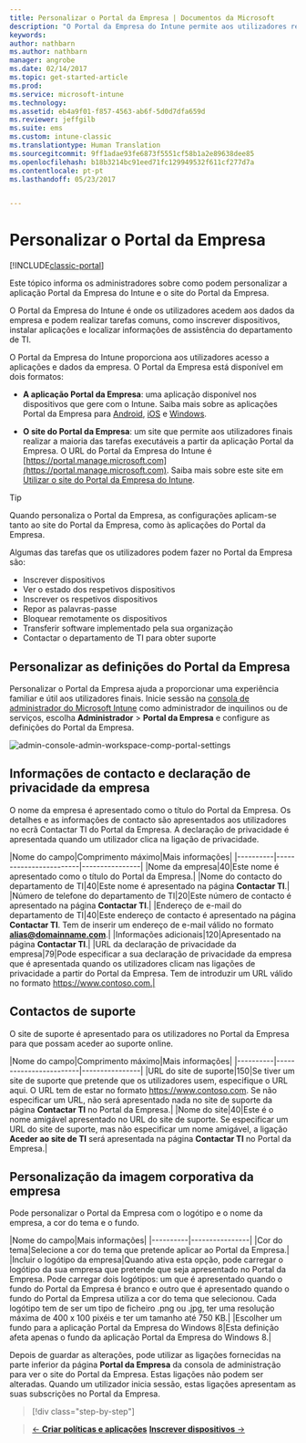 ```yaml
---
title: Personalizar o Portal da Empresa | Documentos da Microsoft
description: "O Portal da Empresa do Intune permite aos utilizadores realizar tarefas comuns, como inscrever dispositivos, instalar aplicações e localizar informações do departamento de TI."
keywords: 
author: nathbarn
ms.author: nathbarn
manager: angrobe
ms.date: 02/14/2017
ms.topic: get-started-article
ms.prod: 
ms.service: microsoft-intune
ms.technology: 
ms.assetid: eb4a9f01-f857-4563-ab6f-5d0d7dfa659d
ms.reviewer: jeffgilb
ms.suite: ems
ms.custom: intune-classic
ms.translationtype: Human Translation
ms.sourcegitcommit: 9ff1adae93fe6873f5551cf58b1a2e89638dee85
ms.openlocfilehash: b18b3214bc91eed71fc129949532f611cf277d7a
ms.contentlocale: pt-pt
ms.lasthandoff: 05/23/2017


---
```


# <a name="customize-the-company-portal"></a>Personalizar o Portal da Empresa

[!INCLUDE[classic-portal](../includes/classic-portal.md)]

Este tópico informa os administradores sobre como podem personalizar a aplicação Portal da Empresa do Intune e o site do Portal da Empresa.

O Portal da Empresa do Intune é onde os utilizadores acedem aos dados da empresa e podem realizar tarefas comuns, como inscrever dispositivos, instalar aplicações e localizar informações de assistência do departamento de TI.

O Portal da Empresa do Intune proporciona aos utilizadores acesso a aplicações e dados da empresa. O Portal da Empresa está disponível em dois formatos:

-   **A aplicação Portal da Empresa**: uma aplicação disponível nos dispositivos que gere com o Intune. Saiba mais sobre as aplicações Portal da Empresa para [Android](/intune-user-help/using-your-android-device-with-intune), [iOS](/intune-user-help/using-your-iOS-or-macOS-device-with-intune) e [Windows](/intune-user-help/using-your-windows-device-with-intune).


- **O site do Portal da Empresa**: um site que permite aos utilizadores finais realizar a maioria das tarefas executáveis a partir da aplicação Portal da Empresa. O URL do Portal da Empresa do Intune é [https://portal.manage.microsoft.com](https://portal.manage.microsoft.com). Saiba mais sobre este site em [Utilizar o site do Portal da Empresa do Intune](/intune-user-help/using-the-intune-company-portal-website).

> [!TIP]
> Quando personaliza o Portal da Empresa, as configurações aplicam-se tanto ao site do Portal da Empresa, como às aplicações do Portal da Empresa.

Algumas das tarefas que os utilizadores podem fazer no Portal da Empresa são:

-   Inscrever dispositivos
-   Ver o estado dos respetivos dispositivos
-   Inscrever os respetivos dispositivos
-   Repor as palavras-passe
-   Bloquear remotamente os dispositivos
-   Transferir software implementado pela sua organização
-   Contactar o departamento de TI para obter suporte

## <a name="customize-company-portal-settings"></a>Personalizar as definições do Portal da Empresa
Personalizar o Portal da Empresa ajuda a proporcionar uma experiência familiar e útil aos utilizadores finais. Inicie sessão na [consola de administrador do Microsoft Intune](https://manage.microsoft.com) como administrador de inquilinos ou de serviços, escolha **Administrador** &gt; **Portal da Empresa** e configure as definições do Portal da Empresa.

![admin-console-admin-workspace-comp-portal-settings](./media/companyportal.png)

## <a name="company-contact-information-and-privacy-statement"></a>Informações de contacto e declaração de privacidade da empresa
O nome da empresa é apresentado como o título do Portal da Empresa. Os detalhes e as informações de contacto são apresentados aos utilizadores no ecrã Contactar TI do Portal da Empresa. A declaração de privacidade é apresentada quando um utilizador clica na ligação de privacidade.

|Nome do campo|Comprimento máximo|Mais informações|
    |----------|------------------------|----------------|
    |Nome da empresa|40|Este nome é apresentado como o título do Portal da Empresa.|
    |Nome do contacto do departamento de TI|40|Este nome é apresentado na página **Contactar TI**.|
    |Número de telefone do departamento de TI|20|Este número de contacto é apresentado na página **Contactar TI**.|
    |Endereço de e-mail do departamento de TI|40|Este endereço de contacto é apresentado na página **Contactar TI**. Tem de inserir um endereço de e-mail válido no formato **alias@domainname.com**.|
    |Informações adicionais|120|Apresentado na página **Contactar TI**.|
    |URL da declaração de privacidade da empresa|79|Pode especificar a sua declaração de privacidade da empresa que é apresentada quando os utilizadores clicam nas ligações de privacidade a partir do Portal da Empresa. Tem de introduzir um URL válido no formato https://www.contoso.com.|

## <a name="support-contacts"></a>Contactos de suporte
O site de suporte é apresentado para os utilizadores no Portal da Empresa para que possam aceder ao suporte online.

|Nome do campo|Comprimento máximo|Mais informações|
    |----------|------------------------|----------------|
    |URL do site de suporte|150|Se tiver um site de suporte que pretende que os utilizadores usem, especifique o URL aqui. O URL tem de estar no formato https://www.contoso.com. Se não especificar um URL, não será apresentado nada no site de suporte da página **Contactar TI** no Portal da Empresa.|
    |Nome do site|40|Este é o nome amigável apresentado no URL do site de suporte. Se especificar um URL do site de suporte, mas não especificar um nome amigável, a ligação **Aceder ao site de TI** será apresentada na página **Contactar TI** no Portal da Empresa.|

## <a name="company-branding-customization"></a>Personalização da imagem corporativa da empresa
Pode personalizar o Portal da Empresa com o logótipo e o nome da empresa, a cor do tema e o fundo.

|Nome do campo|Mais informações|
    |----------|----------------|
    |Cor do tema|Selecione a cor do tema que pretende aplicar ao Portal da Empresa.|
    |Incluir o logótipo da empresa|Quando ativa esta opção, pode carregar o logótipo da sua empresa que pretende que seja apresentado no Portal da Empresa. Pode carregar dois logótipos: um que é apresentado quando o fundo do Portal da Empresa é branco e outro que é apresentado quando o fundo do Portal da Empresa utiliza a cor do tema que selecionou. Cada logótipo tem de ser um tipo de ficheiro .png ou .jpg, ter uma resolução máxima de 400 x 100 pixéis e ter um tamanho até 750 KB.|
    |Escolher um fundo para a aplicação Portal da Empresa do Windows 8|Esta definição afeta apenas o fundo da aplicação Portal da Empresa do Windows 8.|


Depois de guardar as alterações, pode utilizar as ligações fornecidas na parte inferior da página **Portal da Empresa** da consola de administração para ver o site do Portal da Empresa. Estas ligações não podem ser alteradas. Quando um utilizador inicia sessão, estas ligações apresentam as suas subscrições no Portal da Empresa.

>[!div class="step-by-step"]

>[&larr; **Criar políticas e aplicações**](.\start-with-a-paid-subscription-to-microsoft-intune-step-6.md)       [**Inscrever dispositivos** &rarr;](.\start-with-a-paid-subscription-to-microsoft-intune-step-8.md)  

